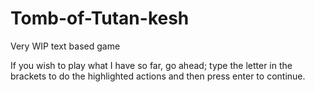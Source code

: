 # Tomb-of-Tutan-kesh
Very WIP text based game 

If you wish to play what I have so far, go ahead; type the letter in the brackets to do the highlighted actions and then press enter to continue. 
